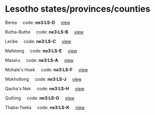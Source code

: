 # Lesotho states/provinces/counties
Berea&nbsp;&nbsp;&nbsp;&nbsp;&nbsp;code: **ne3:LS-D**&nbsp;&nbsp;&nbsp;&nbsp;&nbsp;[view](../../export/geojson/medium/ne3/ls/d.geojson)&nbsp;&nbsp;&nbsp;&nbsp;&nbsp;


Butha-Buthe&nbsp;&nbsp;&nbsp;&nbsp;&nbsp;code: **ne3:LS-B**&nbsp;&nbsp;&nbsp;&nbsp;&nbsp;[view](../../export/geojson/medium/ne3/ls/b.geojson)&nbsp;&nbsp;&nbsp;&nbsp;&nbsp;


Leribe&nbsp;&nbsp;&nbsp;&nbsp;&nbsp;code: **ne3:LS-C**&nbsp;&nbsp;&nbsp;&nbsp;&nbsp;[view](../../export/geojson/medium/ne3/ls/c.geojson)&nbsp;&nbsp;&nbsp;&nbsp;&nbsp;


Mafeteng&nbsp;&nbsp;&nbsp;&nbsp;&nbsp;code: **ne3:LS-E**&nbsp;&nbsp;&nbsp;&nbsp;&nbsp;[view](../../export/geojson/medium/ne3/ls/e.geojson)&nbsp;&nbsp;&nbsp;&nbsp;&nbsp;


Maseru&nbsp;&nbsp;&nbsp;&nbsp;&nbsp;code: **ne3:LS-A**&nbsp;&nbsp;&nbsp;&nbsp;&nbsp;[view](../../export/geojson/medium/ne3/ls/a.geojson)&nbsp;&nbsp;&nbsp;&nbsp;&nbsp;


Mohale's Hoek&nbsp;&nbsp;&nbsp;&nbsp;&nbsp;code: **ne3:LS-F**&nbsp;&nbsp;&nbsp;&nbsp;&nbsp;[view](../../export/geojson/medium/ne3/ls/f.geojson)&nbsp;&nbsp;&nbsp;&nbsp;&nbsp;


Mokhotlong&nbsp;&nbsp;&nbsp;&nbsp;&nbsp;code: **ne3:LS-J**&nbsp;&nbsp;&nbsp;&nbsp;&nbsp;[view](../../export/geojson/medium/ne3/ls/j.geojson)&nbsp;&nbsp;&nbsp;&nbsp;&nbsp;


Qacha's Nek&nbsp;&nbsp;&nbsp;&nbsp;&nbsp;code: **ne3:LS-H**&nbsp;&nbsp;&nbsp;&nbsp;&nbsp;[view](../../export/geojson/medium/ne3/ls/h.geojson)&nbsp;&nbsp;&nbsp;&nbsp;&nbsp;


Quthing&nbsp;&nbsp;&nbsp;&nbsp;&nbsp;code: **ne3:LS-G**&nbsp;&nbsp;&nbsp;&nbsp;&nbsp;[view](../../export/geojson/medium/ne3/ls/g.geojson)&nbsp;&nbsp;&nbsp;&nbsp;&nbsp;


Thaba-Tseka&nbsp;&nbsp;&nbsp;&nbsp;&nbsp;code: **ne3:LS-K**&nbsp;&nbsp;&nbsp;&nbsp;&nbsp;[view](../../export/geojson/medium/ne3/ls/k.geojson)&nbsp;&nbsp;&nbsp;&nbsp;&nbsp;

